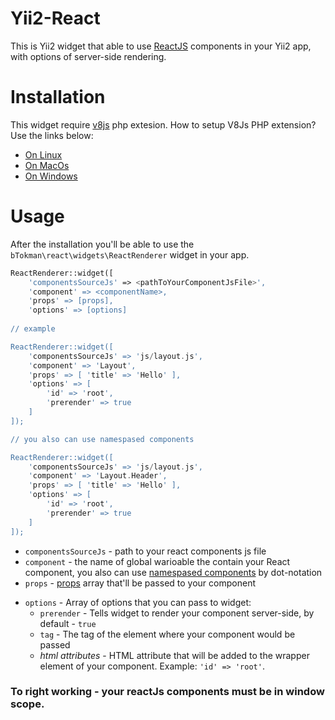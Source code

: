 # Yii2-React

This is Yii2 widget that able to use [ReactJS](https://facebook.github.io/react/) components in your Yii2 app, with options of server-side rendering.


# Installation
This widget require [v8js](https://pecl.php.net/package/v8js) php extesion.
How to setup V8Js PHP extension? Use the links below:
  - [On Linux](https://github.com/phpv8/v8js/blob/master/README.Linux.md)
  - [On MacOs](https://github.com/phpv8/v8js/blob/master/README.MacOS.md)
  - [On Windows](https://github.com/phpv8/v8js/blob/master/README.Win32.md)

# Usage
After the installation you'll be able to use the `bTokman\react\widgets\ReactRenderer` widget in your app.
```php
ReactRenderer::widget([
    'componentsSourceJs' => <pathToYourComponentJsFile>',
    'component' => <componentName>,
    'props' => [props],
    'options' => [options]
    
// example

ReactRenderer::widget([
    'componentsSourceJs' => 'js/layout.js',
    'component' => 'Layout',
    'props' => [ 'title' => 'Hello' ],
    'options' => [
        'id' => 'root',
        'prerender' => true 
    ]
]); 

// you also can use namespased components

ReactRenderer::widget([
    'componentsSourceJs' => 'js/layout.js',
    'component' => 'Layout.Header',
    'props' => [ 'title' => 'Hello' ],
    'options' => [
        'id' => 'root',
        'prerender' => true 
    ]
]); 
```
  - `componentsSourceJs` - path to your react components js file
  - `component` - the name of global warioable the contain your React component, you also can use [namespased components](https://facebook.github.io/react/docs/jsx-in-depth.html#namespaced-components) by dot-notation
  - `props` - [props](https://facebook.github.io/react/docs/components-and-props.html) array that'll be passed to your component
* `options` - Array of options that you can pass to widget:
  * `prerender` -  Tells widget to render your component server-side, by default - `true`
  * `tag` - The tag of the element where your component would be passed
  * _html attributes_ -  HTML attribute that will be added to the wrapper element of your component. Example: `'id' => 'root'`.
 
### To right working - your reactJs components must be in window scope.

  
